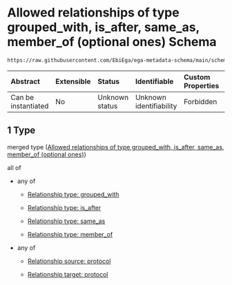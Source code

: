 # Allowed relationships of type grouped\_with, is\_after, same\_as, member\_of (optional ones) Schema

```txt
https://raw.githubusercontent.com/EbiEga/ega-metadata-schema/main/schemas/EGA.protocol.json#/properties/protocol_relationships/items/allOf/1/anyOf/1
```



| Abstract            | Extensible | Status         | Identifiable            | Custom Properties | Additional Properties | Access Restrictions | Defined In                                                                       |
| :------------------ | :--------- | :------------- | :---------------------- | :---------------- | :-------------------- | :------------------ | :------------------------------------------------------------------------------- |
| Can be instantiated | No         | Unknown status | Unknown identifiability | Forbidden         | Allowed               | none                | [EGA.protocol.json\*](../../../schemas/EGA.protocol.json "open original schema") |

## 1 Type

merged type ([Allowed relationships of type grouped\_with, is\_after, same\_as, member\_of (optional ones)](ega-17-properties-protocol-relationships-items-allof-relationship-constraints-for-a-protocol-anyof-allowed-relationships-of-type-grouped_with-is_after-same_as-member_of-optional-ones.md))

all of

*   any of

    *   [Relationship type: grouped_with](ega-12-definitions-relationship-type-grouped_with.md "check type definition")

    *   [Relationship type: is_after](ega-12-definitions-relationship-type-is_after.md "check type definition")

    *   [Relationship type: same_as](ega-12-definitions-relationship-type-same_as.md "check type definition")

    *   [Relationship type: member_of](ega-12-definitions-relationship-type-member_of.md "check type definition")

*   any of

    *   [Relationship source: protocol](ega-12-definitions-relationship-source-protocol.md "check type definition")

    *   [Relationship target: protocol](ega-12-definitions-relationship-target-protocol.md "check type definition")
